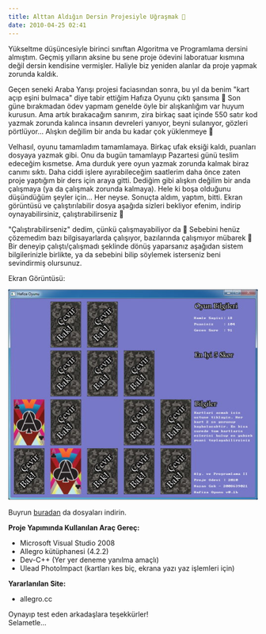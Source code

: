 ```yaml
---
title: Alttan Aldığın Dersin Projesiyle Uğraşmak 🙂
date: 2010-04-25 02:41
---
```


Yükseltme düşüncesiyle birinci sınıftan Algoritma ve Programlama dersini almıştım. Geçmiş yılların aksine bu sene proje ödevini laboratuar kısmına değil dersin kendisine vermişler. Haliyle biz yeniden alanlar da proje yapmak zorunda kaldık.

<!--more-->
Geçen seneki Araba Yarışı projesi faciasından sonra, bu yıl da benim "kart açıp eşini bulmaca" diye tabir ettiğim Hafıza Oyunu çıktı şansıma 🙂 Son güne bırakmadan ödev yapmam genelde öyle bir alışkanlığım var huyum kurusun. Ama artık bırakacağım sanırım, zira birkaç saat içinde 550 satır kod yazmak zorunda kalınca insanın devreleri yanıyor, beyni sulanıyor, gözleri pörtlüyor... Alışkın değilim bir anda bu kadar çok yüklenmeye 🙂

Velhasıl, oyunu tamamladım tamamlamaya. Birkaç ufak eksiği kaldı, puanları dosyaya yazmak gibi. Onu da bugün tamamlayıp Pazartesi günü teslim edeceğim kısmetse. Ama durduk yere oyun yazmak zorunda kalmak biraz canımı sıktı. Daha ciddi işlere ayırabileceğim saatlerim daha önce zaten proje yaptığım bir ders için araya gitti. Dediğim gibi alışkın değilim bir anda çalışmaya (ya da çalışmak zorunda kalmaya). Hele ki boşa olduğunu düşündüğüm şeyler için... Her neyse. Sonuçta aldım, yaptım, bitti. Ekran görüntüsü ve çalıştırılabilir dosya aşağıda sizleri bekliyor efenim, indirip oynayabilirsiniz, çalıştırabilirseniz 🙂

"Çalıştırabilirseniz" dedim, çünkü çalışmayabiliyor da 🙂 Sebebini henüz çözemedim bazı bilgisayarlarda çalışıyor, bazılarında çalışmıyor mübarek 🙂 Bir deneyip çalıştı/çalışmadı şeklinde dönüş yaparsanız aşağıdan sistem bilgilerinizle birlikte, ya da sebebini bilip söylemek isterseniz beni sevindirmiş olursunuz.

Ekran Görüntüsü:

![HafizaOyunu](/uploads/2010/04/HafizaOyunu.jpg)

Buyrun [buradan](/dosyalar/HafizaOyunu.zip) da dosyaları indirin.

**Proje Yapımında Kullanılan Araç Gereç:**
* Microsoft Visual Studio 2008
* Allegro kütüphanesi (4.2.2)
* Dev-C++ (Yer yer deneme yanılma amaçlı)
* Ulead PhotoImpact (kartları kes biç, ekrana yazı yaz işlemleri için)

**Yararlanılan Site:**
* allegro.cc

Oynayıp test eden arkadaşlara teşekkürler!  
Selametle...
